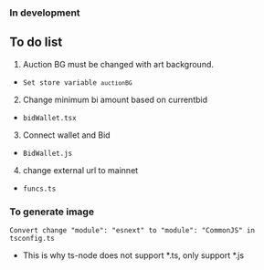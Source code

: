 ### In development
## To do list
1. Auction BG must be changed with art background.
- <code>Set store variable `auctionBG`</code>
2. Change minimum bi amount based on currentbid
- <code>bidWallet.tsx</code>
3. Connect wallet and Bid
- <code>BidWallet.js</code>
4. change external url to mainnet
- <code>funcs.ts</code>
### To generate image
  <code>Convert change "module": "esnext" to "module": "CommonJS" in tsconfig.ts</code>
  - This is why ts-node does not support *.ts, only support *.js